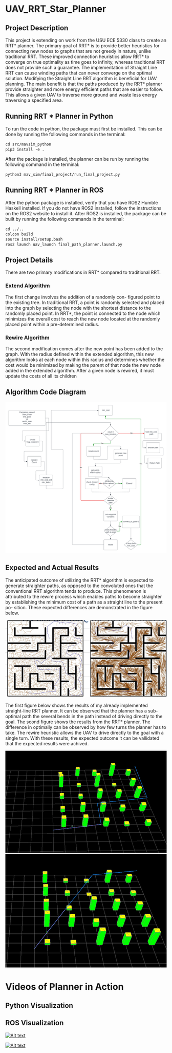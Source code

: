 # UAV_RRT_Star_Planner

## Project Description

This project is extending on work from the USU ECE 5330 class to create an RRT\* planner.
The primary goal of RRT\* is to
provide better heuristics for connecting new nodes to graphs
that are not greedy in nature, unlike traditional RRT. These
improved connection heuristics allow RRT\* to converge on
true optimality as time goes to infinity, whereas traditional
RRT does not provide such a guarantee. The implementation
of Straight Line RRT can cause winding paths that can never
converge on the optimal solution. Modifying the Straight Line
RRT algorithm is beneficial for UAV planning. The main
benefit is that the paths produced by the RRT* planner provide
straighter and more energy efficient paths that are easier to
follow. This allows a given UAV to traverse more ground and
waste less energy traversing a specified area.

## Running RRT \* Planner in Python

To run the code in python, the package must first be installed. This can be done by running the following commands in the terminal:

```
cd src/mavsim_python
pip3 install -e .
```

After the package is installed, the planner can be run by running the following command in the terminal:

```
python3 mav_sim/final_project/run_final_project.py
```

## Running RRT \* Planner in ROS

After the python package is installed, verify that you have ROS2 Humble Haskell installed. If you do not have ROS2 installed, follow the instructions on the ROS2 website to install it. After ROS2 is installed, the package can be built by running the following commands in the terminal:

```
cd ../..
colcon build
source install/setup.bash
ros2 launch uav_launch final_path_planner.launch.py
```

## Project Details

There are two primary modifications in RRT* compared to
traditional RRT.

### Extend Algorithm

The first change involves the addition of a randomly con-
figured point to the existing tree. In traditional RRT, a point is
randomly selected and placed into the graph by selecting the
node with the shortest distance to the randomly placed point.
In RRT*, the point is connected to the node which minimizes
the overall cost to reach the new node located at the randomly
placed point within a pre-determined radius.

### Rewire Algorithm

The second modification comes after the new point has been
added to the graph. With the radius defined within the extended
algorithm, this new algorithm looks at each node within this
radius and determines whether the cost would be minimized
by making the parent of that node the new node added in
the extended algorithm. After a given node is rewired, it must
update the costs of all its children

## Algorithm Code Diagram

![RRT* Algorithm](figures/algo.png)

## Expected and Actual Results

The anticipated outcome of utilizing the RRT* algorithm
is expected to generate straighter paths, as opposed to the
convoluted ones that the conventional RRT algorithm tends to
produce. This phenomenon is attributed to the rewire process
which enables paths to become straighter by establishing the
minimum cost of a path as a straight line to the present po-
sition. These expected differences are demonstrated in the figure below.

![RRT* vs RRT](figures/rrtcomp.png)

The first figure below shows the results
of my already implemented straight-line RRT planner. It can be observed that the planner has a sub-optimal path the several bends in the path instead of driving directly to the goal. The scond figure shows the results from the RRT* planner. The difference in optimally
can be observed by how few turns the planner has to take. The
rewire heuristic allows the UAV to drive directly to the goal
with a single turn. With these results, the expected outcome it can be vallidated that the expected results were achived.

![rrtplanner](figures/rrtplanner.png)
![rrtstarplanner](figures/rrtstar.png)

# Videos of Planner in Action

## Python Visualization

## ROS Visualization

[![Alt text](https://img.youtube.com/vi/ccXIsaPB2xI/0.jpg)](https://www.youtube.com/watch?v=ccXIsaPB2xI)

<!-- blank line -->
[![Alt text](https://img.youtube.com/vi/DpdBQXtxwYk/0.jpg)](https://www.youtube.com/watch?v=DpdBQXtxwYk)
